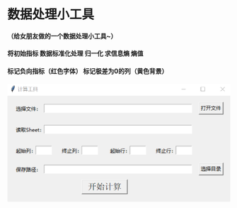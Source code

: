 # 数据处理小工具
#### （给女朋友做的一个数据处理小工具~）
#### 将初始指标 数据标准化处理  归一化  求信息熵  熵值
#### 标记负向指标（红色字体） 标记极差为0的列（黄色背景）

![image](https://github.com/pavtlly/DataCalculate/blob/main/image/%E7%95%8C%E9%9D%A2.png)
